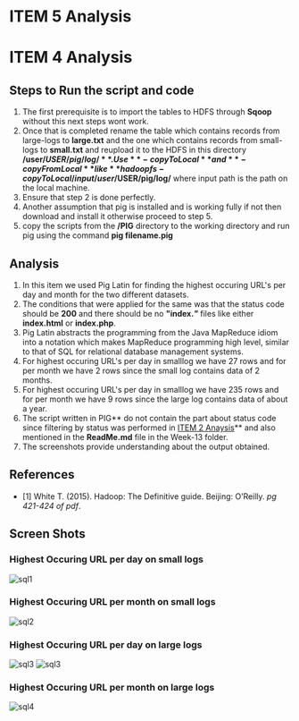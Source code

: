 # **ITEM 5 Analysis**

# **ITEM 4 Analysis**

## Steps to Run the script and code
1. The first prerequisite is to import the tables to HDFS through **Sqoop** without this next steps wont work.
2. Once that is completed rename the table which contains records from large-logs to **large.txt** and the one which contains records from small-logs to **small.txt** and reupload it to the HDFS in this directory **/user/$USER/pig/log/**. Use **-copyToLocal** and **-copyFromLocal** like **hadoop fs -copyToLocal /input /user/$USER/pig/log/** where input path is the path on the local machine.
3. Ensure that step 2 is done perfectly.
4. Another assumption that pig is installed and is working fully if not then download and install it otherwise proceed to step 5.
5. copy the scripts from the **/PIG** directory to the working directory and run pig using the command **pig filename.pig**

## Analysis
1. In this item we used Pig Latin for finding the highest occuring URL's per day and month for the two different datasets.
2. The conditions that were applied for the same was that the status code should be **200** and there should be no 
   **"index.*"*** files like either **index.html** or **index.php**.
3. Pig Latin abstracts the programming from the Java MapReduce idiom into a notation which makes MapReduce programming high level, similar to that of SQL for relational database management systems. 
8. For highest occuring URL's per day in smalllog we have 27 rows and for per month we have 2 rows since the small log contains data of    2 months.
9.  For highest occuring URL's per day in smalllog we have 235 rows and for per month we have 9 rows since the large log contains data of about a year.
10. The script written in PIG** do not contain the part about status code since filtering by status was performed in [ITEM 2 Anaysis](https://github.com/illinoistech-itm/knaik3/blob/master/itmd521/Week%2013/item-2/ReadMe.md)** and also mentioned in the **ReadMe.md** file in the Week-13 folder.
10. The screenshots provide understanding about the output obtained.

## **References**
* [1] White T. (2015). Hadoop: The Definitive guide. Beijing: O’Reilly. *pg 421-424 of pdf*.

## **Screen Shots**
### Highest Occuring URL per day on small logs

![sql1](https://github.com/illinoistech-itm/knaik3/blob/master/images/Screenshots/Week13/item5/smallperday.JPG)

### Highest Occuring URL per month on small logs

![sql2](https://github.com/illinoistech-itm/knaik3/blob/master/images/Screenshots/Week13/item5/smallpermonth.JPG)

### Highest Occuring URL per day on large logs
![sql3](https://github.com/illinoistech-itm/knaik3/blob/master/images/Screenshots/Week13/item5/largeperday.JPG)
![sql3](https://github.com/illinoistech-itm/knaik3/blob/master/images/Screenshots/Week13/item5/largeperday2.JPG)

### Highest Occuring URL per month on large logs

![sql4](https://github.com/illinoistech-itm/knaik3/blob/master/images/Screenshots/Week13/item5/largepermonth.JPG)



